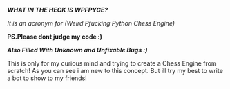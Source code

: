 ***WHAT IN THE HECK IS WPFPYCE?***

*It is an acronym for (Weird Pfucking Python Chess Engine)*

**PS.Please dont judge my code :)**

***Also Filled With Unknown and Unfixable Bugs :)***

This is only for my curious mind and trying to create a Chess Engine from scratch!
As you can see i am new to this concept.
But ill try my best to write a bot to show to my friends!
